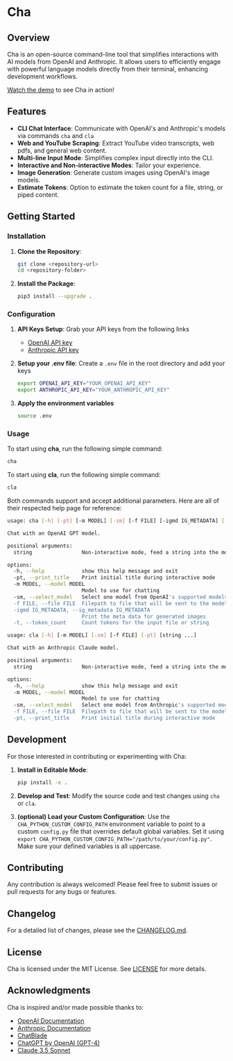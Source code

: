 # Cha

## Overview

Cha is an open-source command-line tool that simplifies interactions with AI models from OpenAI and Anthropic. It allows users to efficiently engage with powerful language models directly from their terminal, enhancing development workflows.

[Watch the demo](https://www.youtube.com/watch?v=zRnMu6OHNtU) to see Cha in action!

## Features

- **CLI Chat Interface**: Communicate with OpenAI's and Anthropic's models via commands `cha` and `cla`
- **Web and YouTube Scraping**: Extract YouTube video transcripts, web pdfs, and general web content.
- **Multi-line Input Mode**: Simplifies complex input directly into the CLI.
- **Interactive and Non-interactive Modes**: Tailor your experience.
- **Image Generation**: Generate custom images using OpenAI's image models.
- **Estimate Tokens**: Option to estimate the token count for a file, string, or piped content.

## Getting Started

### Installation

1. **Clone the Repository**:

   ```bash
   git clone <repository-url>
   cd <repository-folder>
   ```

2. **Install the Package**:
   ```bash
   pip3 install --upgrade .
   ```

### Configuration

1. **API Keys Setup**: Grab your API keys from the following links

   - [OpenAI API key](https://platform.openai.com/api-keys)
   - [Anthropic API key](https://www.anthropic.com/)

2. **Setup your .env file**: Create a `.env` file in the root directory and add your keys

   ```bash
   export OPENAI_API_KEY="YOUR_OPENAI_API_KEY"
   export ANTHROPIC_API_KEY="YOUR_ANTHROPIC_API_KEY"
   ```

3. **Apply the environment variables**
   ```bash
   source .env
   ```

### Usage

To start using **cha**, run the following simple command:

```bash
cha
```

To start using **cla**, run the following simple command:

```bash
cla
```

Both commands support and accept additional parameters. Here are all of their respected help page for reference:

```bash
usage: cha [-h] [-pt] [-m MODEL] [-sm] [-f FILE] [-igmd IG_METADATA] [-t] [string ...]

Chat with an OpenAI GPT model.

positional arguments:
  string                Non-interactive mode, feed a string into the model

options:
  -h, --help            show this help message and exit
  -pt, --print_title    Print initial title during interactive mode
  -m MODEL, --model MODEL
                        Model to use for chatting
  -sm, --select_model   Select one model from OpenAI's supported models
  -f FILE, --file FILE  Filepath to file that will be sent to the model (text only)
  -igmd IG_METADATA, --ig_metadata IG_METADATA
                        Print the meta data for generated images
  -t, --token_count     Count tokens for the input file or string
```

```bash
usage: cla [-h] [-m MODEL] [-sm] [-f FILE] [-pt] [string ...]

Chat with an Anthropic Claude model.

positional arguments:
  string                Non-interactive mode, feed a string into the model

options:
  -h, --help            show this help message and exit
  -m MODEL, --model MODEL
                        Model to use for chatting
  -sm, --select_model   Select one model from Anthropic's supported models
  -f FILE, --file FILE  Filepath to file that will be sent to the model (text only)
  -pt, --print_title    Print initial title during interactive mode
```

## Development

For those interested in contributing or experimenting with Cha:

1. **Install in Editable Mode**:
   ```bash
   pip install -e .
   ```
2. **Develop and Test**: Modify the source code and test changes using `cha` or `cla`.

3. **(optional) Load your Custom Configuration**: Use the `CHA_PYTHON_CUSTOM_CONFIG_PATH` environment variable to point to a custom `config.py` file that overrides default global variables. Set it using `export CHA_PYTHON_CUSTOM_CONFIG_PATH="/path/to/your/config.py"`. Make sure your defined variables is all uppercase.

## Contributing

Any contribution is always welcomed! Please feel free to submit issues or pull requests for any bugs or features.

## Changelog

For a detailed list of changes, please see the [CHANGELOG.md](./CHANGELOG.md).

## License

Cha is licensed under the MIT License. See [LICENSE](./LICENSE) for more details.

## Acknowledgments

Cha is inspired and/or made possible thanks to:

- [OpenAI Documentation](https://platform.openai.com/docs/overview)
- [Anthropic Documentation](https://docs.anthropic.com/)
- [ChatBlade](https://github.com/npiv/chatblade)
- [ChatGPT by OpenAI (GPT-4)](https://chat.openai.com/)
- [Claude 3.5 Sonnet](https://claude.ai/chats)
